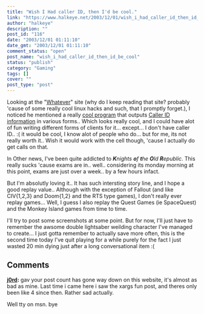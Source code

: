 ```yaml
---
title: "Wish I Had caller ID, then I'd be cool."
link: "https://www.halkeye.net/2003/12/01/wish_i_had_caller_id_then_id_be_cool/"
author: "halkeye"
description: ""
post_id: "116"
date: "2003/12/01 01:11:10"
date_gmt: "2003/12/01 01:11:10"
comment_status: "open"
post_name: "wish_i_had_caller_id_then_id_be_cool"
status: "publish"
category: "Gaming"
tags: []
cover: ""
post_type: "post"
---
```


Looking at the "[Whatever](http://www.whatever.ca)" site (why do I keep reading that site? probably 'cause of some really cool linux hacks and such, that I promptly forget.), I noticed he mentioned a really [cool program](http://ncid.sourceforge.net/) that outputs [Caller ID information](http://ncid.sourceforge.net/) in various forms.. Which looks really cool, and I could have alot of fun writing different forms of clients for it... except... I don't have caller ID.. :( it would be cool, I know alot of people who do... but for me, its not really worth it.. Wish it would work with the cell though, 'cause I actually do get calls on that.

In Other news, I've been quite addicted to _**K**nights **o**f **t**he **O**ld **R**epublic_. This really sucks 'cause exams are in.. well.. considering its monday morning at this point, exams are just over a week.. by a few hours infact.

But I'm absolutly loving it.. It has such intersting story line, and I hope a good replay value.. Although with the exception of Fallout (and like CIV{1,2,3} and Doom{1,2} and the RTS type games), I don't really ever replay games... Well, I guess I also replay the Quest Games (ie SpaceQuest) and the Monkey Island games from time to time.

I'll try to post some screenshots at some point. But for now, I'll just have to remember the awsome double lightsaber weilding character I've managed to create... I just gotta remember to actually save more often, this is the second time today I've quit playing for a while purely for the fact I just wasted 20 min dying just after a long conversational item :(

## Comments

**[j0rd](#10 "2003-12-07 23:54:41"):** gav your post count has gone way down on this website, it's almost as bad as mine. Last time i came here i saw the xargs fun post, and theres only been like 4 since then. Rather sad actually.

Well tty on msn. bye

